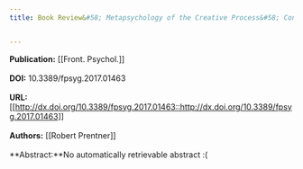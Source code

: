 ```yaml
---
title: Book Review&#58; Metapsychology of the Creative Process&#58; Continuous Novelty as the Ground for Creative Advance


---
```


**Publication:** [[Front. Psychol.]]<br><br>**DOI:** 10.3389/fpsyg.2017.01463                                         
<br>**URL:**[[http://dx.doi.org/10.3389/fpsyg.2017.01463::http://dx.doi.org/10.3389/fpsyg.2017.01463]]<br><br>**Authors:** [[Robert Prentner]] <br><br>**Abstract:**No automatically retrievable abstract :(

